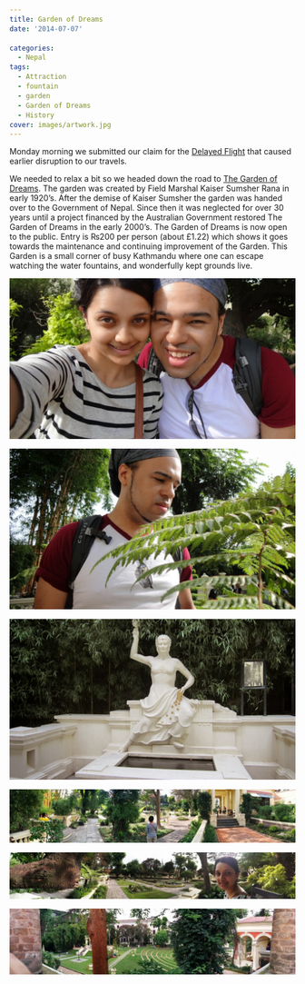```yaml
---
title: Garden of Dreams
date: '2014-07-07'

categories:
  - Nepal
tags:
  - Attraction
  - fountain
  - garden
  - Garden of Dreams
  - History
cover: images/artwork.jpg
---
```


Monday morning we submitted our claim for the [Delayed Flight](https:///2014/07/delayed/) that caused earlier disruption to our travels.

We needed to relax a bit so we headed down the road to [The Garden of Dreams](https://www.tripadvisor.co.uk/Attraction_Review-g293890-d1463768-Reviews-Garden_of_Dreams-Kathmandu_Kathmandu_Valley_Bagmati_Zone_Central_Region.html). The garden was created by Field Marshal Kaiser Sumsher Rana in early 1920’s. After the demise of Kaiser Sumsher the garden was handed over to the Government of Nepal. Since then it was neglected for over 30 years until a project financed by the Australian Government restored The Garden of Dreams in the early 2000’s. The Garden of Dreams is now open to the public. Entry is ₨200 per person (about £1.22) which shows it goes towards the maintenance and continuing improvement of the Garden. This Garden is a small corner of busy Kathmandu where one can escape watching the water fountains, and wonderfully kept grounds live.

![](images/Kim-and-Kyle-at-Garden-of-Dreams-1024x575.jpg)

![](images/DSC00062-1024x575.jpg)

![](images/IMG_2297-1024x575.jpg)

![](images/PANO_20140707_161423-1024x190.jpg)

![](images/PANO_20140707_163050-1024x168.jpg)

![](images/PANO_20140707_172807-1024x234.jpg)
